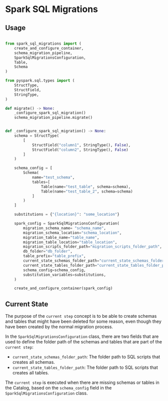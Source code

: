 # Spark SQL Migrations

## Usage

```python

from spark_sql_migrations import (
    create_and_configure_container,
    schema_migration_pipeline,
    SparkSqlMigrationsConfiguration,
    Table,
    Schema
)

from pyspark.sql.types import (
    StructType,
    StructField,
    StringType,
)

def migrate() -> None:
    _configure_spark_sql_migration()
    schema_migration_pipeline.migrate()


def _configure_spark_sql_migration() -> None:
    schema = StructType(
        [
            StructField("column1", StringType(), False),
            StructField("column2", StringType(), False)
        ]
    )

    schema_config = [
        Schema(
            name="test_schema",
            tables=[
                Table(name="test_table", schema=schema),
                Table(name="test_table_2", schema=schema)
            ]
        )
    ]

    substitutions = {"{location}": "some_location"}

    spark_config = SparkSqlMigrationsConfiguration(
        migration_schema_name= "schema_name",
        migration_schema_location="schema_location",
        migration_table_name="table_name",
        migration_table_location="table_location",
        migration_scripts_folder_path="migration_scripts_folder_path",
        db_folder="db_folder",
        table_prefix="table_prefix",
        current_state_schemas_folder_path="current_state_schemas_folder_path",
        current_state_tables_folder_path="current_state_tables_folder_path",
        schema_config=schema_config,
        substitution_variables=substitutions,
    )

    create_and_configure_container(spark_config)

```

## Current State

The purpose of the `current step` concept is to be able to create schemas and tables that might have been
deleted for some reason, even though they have been created by the normal migration process.

In the `SparkSqlMigrationsConfiguration` class, there are two fields that are used to define the folder path of the
schemas and tables that are part of the `current step`:

- `current_state_schemas_folder_path`: The folder path to SQL scripts that creates all schemas.
- `current_state_tables_folder_path`: The folder path to SQL scripts that creates all tables.

The `current step` is executed when there are missing schemas or tables in the Catalog, based on the `schema_config` field in the
`SparkSqlMigrationsConfiguration` class.
